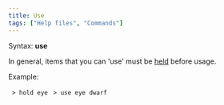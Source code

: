 ```yaml
---
title: Use
tags: ["Help files", "Commands"]
---
```

Syntax: **use** <item> <target>

In general, items that you can 'use' must be [held](hold "wikilink")
before usage.

Example:

` > hold eye`
` > use eye dwarf`
 